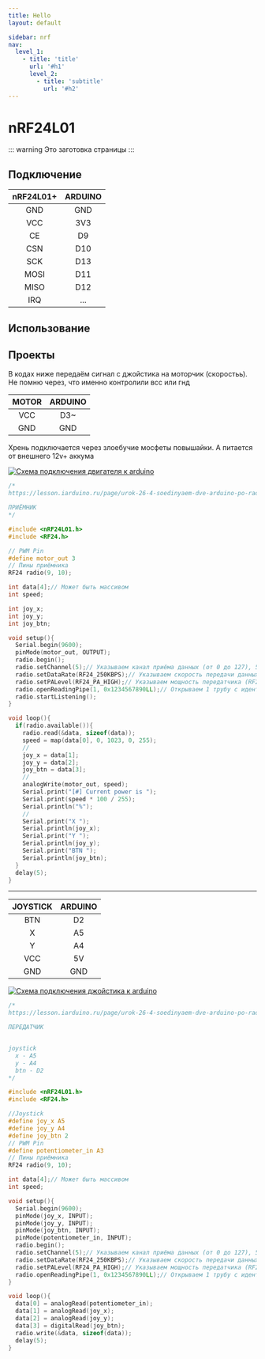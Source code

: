 ```yaml
---
title: Hello
layout: default

sidebar: nrf
nav:
  level_1:
    - title: 'title'
      url: '#h1'
      level_2:
        - title: 'subtitle'
          url: '#h2'
---
```


# nRF24L01

::: warning
Это заготовка страницы
:::

## Подключение

| nRF24L01+ | ARDUINO |
| :-------: | :-----: |
| GND       | GND     |
| VCC       | 3V3     |
| CE        | D9      |
| CSN       | D10     |
| SCK       | D13     |
| MOSI      | D11     |
| MISO      | D12     |
| IRQ       | ...     |

## Использование
## Проекты
В кодах ниже передаём сигнал с джойстика на моторчик (скоростьь). Не помню через, что именно контролили всс или гнд

| MOTOR | ARDUINO |
| :---: |:-------:|
| VCC   | D3~     |
| GND   | GND     |

Хрень подключается через злоебучие мосфеты повышайки. А питается от внешнего 12v+ аккума

[![Схема подключения двигателя к arduino](https://orpi.borland.ml/codelab/images/Untitled_Sketch_bb.png "Схема подключения двигателя к arduino")](https://orpi.borland.ml/codelab/images/Untitled_Sketch_bb.png)

```c
/*
https://lesson.iarduino.ru/page/urok-26-4-soedinyaem-dve-arduino-po-radiokanalu-cherez-nrf24l01/

ПРИЁМНИК
*/

#include <nRF24L01.h>
#include <RF24.h>

// PWM Pin
#define motor_out 3
// Пины приёмника
RF24 radio(9, 10);

int data[4];// Может быть массивом
int speed;

int joy_x;
int joy_y;
int joy_btn;

void setup(){
  Serial.begin(9600);
  pinMode(motor_out, OUTPUT);
  radio.begin();
  radio.setChannel(5);// Указываем канал приёма данных (от 0 до 127), 5 - значит приём данных осуществляется на частоте 2,405 ГГц (на одном канале может быть только 1 приёмник и до 6 передатчиков)
  radio.setDataRate(RF24_250KBPS);// Указываем скорость передачи данных (RF24_250KBPS, RF24_1MBPS, RF24_2MBPS), RF24_1MBPS - 1Мбит/сек
  radio.setPALevel(RF24_PA_HIGH);// Указываем мощность передатчика (RF24_PA_MIN=-18dBm, RF24_PA_LOW=-12dBm, RF24_PA_HIGH=-6dBm, RF24_PA_MAX=0dBm)
  radio.openReadingPipe(1, 0x1234567890LL);// Открываем 1 трубу с идентификатором 0x1234567890 для приема данных (на ожном канале может быть открыто до 6 разных труб, которые должны отличаться только последним байтом идентификатора)
  radio.startListening();
}

void loop(){
  if(radio.available()){
    radio.read(&data, sizeof(data));
    speed = map(data[0], 0, 1023, 0, 255);
    //
    joy_x = data[1];
    joy_y = data[2];
    joy_btn = data[3];
    //
    analogWrite(motor_out, speed);
    Serial.print("[#] Current power is ");
    Serial.print(speed * 100 / 255);
    Serial.println("%");
    //
    Serial.print("X ");
    Serial.println(joy_x);
    Serial.print("Y ");
    Serial.println(joy_y);
    Serial.print("BTN ");
    Serial.println(joy_btn);
  }
  delay(5);
}

```

---

| JOYSTICK | ARDUINO |
| :------: | :-----: |
| BTN      | D2      |
| X        | A5      |
| Y        | A4      |
| VCC      | 5V      |
| GND      | GND     |

[![Схема подключения джойстика к arduino](https://orpi.borland.ml/codelab/images/Untitled_Sketch_1_bb.png "Схема подключения джойстика к arduino")](https://orpi.borland.ml/codelab/images/Untitled_Sketch_1_bb.png)


```c
/*
https://lesson.iarduino.ru/page/urok-26-4-soedinyaem-dve-arduino-po-radiokanalu-cherez-nrf24l01/

ПЕРЕДАТЧИК


joystick
  x - A5
  y - A4
  btn - D2
*/

#include <nRF24L01.h>
#include <RF24.h>

//Joystick
#define joy_x A5
#define joy_y A4
#define joy_btn 2
// PWM Pin
#define potentiometer_in A3
// Пины приёмника
RF24 radio(9, 10);

int data[4];// Может быть массивом
int speed;

void setup(){
  Serial.begin(9600);
  pinMode(joy_x, INPUT);
  pinMode(joy_y, INPUT);
  pinMode(joy_btn, INPUT);
  pinMode(potentiometer_in, INPUT);
  radio.begin();
  radio.setChannel(5);// Указываем канал приёма данных (от 0 до 127), 5 - значит приём данных осуществляется на частоте 2,405 ГГц (на одном канале может быть только 1 приёмник и до 6 передатчиков)
  radio.setDataRate(RF24_250KBPS);// Указываем скорость передачи данных (RF24_250KBPS, RF24_1MBPS, RF24_2MBPS), RF24_1MBPS - 1Мбит/сек
  radio.setPALevel(RF24_PA_HIGH);// Указываем мощность передатчика (RF24_PA_MIN=-18dBm, RF24_PA_LOW=-12dBm, RF24_PA_HIGH=-6dBm, RF24_PA_MAX=0dBm)
  radio.openReadingPipe(1, 0x1234567890LL);// Открываем 1 трубу с идентификатором 0x1234567890 для приема данных (на ожном канале может быть открыто до 6 разных труб, которые должны отличаться только последним байтом идентификатора)
}

void loop(){
  data[0] = analogRead(potentiometer_in);
  data[1] = analogRead(joy_x);
  data[2] = analogRead(joy_y);
  data[3] = digitalRead(joy_btn);
  radio.write(&data, sizeof(data));
  delay(5);
}

```
